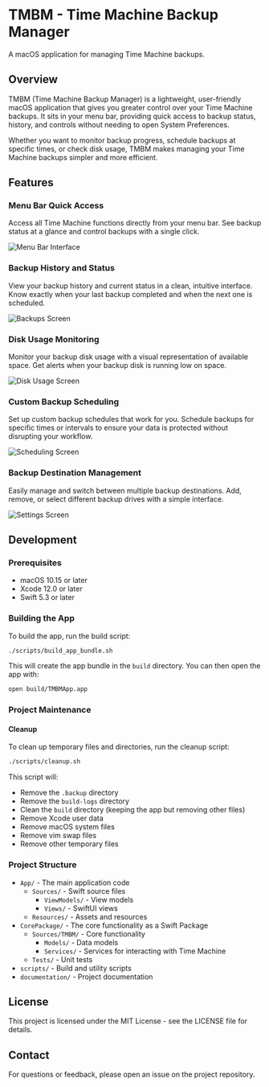 # TMBM - Time Machine Backup Manager

A macOS application for managing Time Machine backups.

## Overview

TMBM (Time Machine Backup Manager) is a lightweight, user-friendly macOS application that gives you greater control over your Time Machine backups. It sits in your menu bar, providing quick access to backup status, history, and controls without needing to open System Preferences.

Whether you want to monitor backup progress, schedule backups at specific times, or check disk usage, TMBM makes managing your Time Machine backups simpler and more efficient.

## Features

### Menu Bar Quick Access
Access all Time Machine functions directly from your menu bar. See backup status at a glance and control backups with a single click.

![Menu Bar Interface](documentation/assets/menu_item_screen.png)

### Backup History and Status
View your backup history and current status in a clean, intuitive interface. Know exactly when your last backup completed and when the next one is scheduled.

![Backups Screen](documentation/assets/backups_screen.png)

### Disk Usage Monitoring
Monitor your backup disk usage with a visual representation of available space. Get alerts when your backup disk is running low on space.

![Disk Usage Screen](documentation/assets/disk_usage_screen.png)

### Custom Backup Scheduling
Set up custom backup schedules that work for you. Schedule backups for specific times or intervals to ensure your data is protected without disrupting your workflow.

![Scheduling Screen](documentation/assets/scheduling_screen.png)

### Backup Destination Management
Easily manage and switch between multiple backup destinations. Add, remove, or select different backup drives with a simple interface.

![Settings Screen](documentation/assets/settings_screen.png)

## Development

### Prerequisites

- macOS 10.15 or later
- Xcode 12.0 or later
- Swift 5.3 or later

### Building the App

To build the app, run the build script:

```bash
./scripts/build_app_bundle.sh
```

This will create the app bundle in the `build` directory. You can then open the app with:

```bash
open build/TMBMApp.app
```

### Project Maintenance

#### Cleanup

To clean up temporary files and directories, run the cleanup script:

```bash
./scripts/cleanup.sh
```

This script will:
- Remove the `.backup` directory
- Remove the `build-logs` directory
- Clean the `build` directory (keeping the app but removing other files)
- Remove Xcode user data
- Remove macOS system files
- Remove vim swap files
- Remove other temporary files

### Project Structure

- `App/` - The main application code
  - `Sources/` - Swift source files
    - `ViewModels/` - View models
    - `Views/` - SwiftUI views
  - `Resources/` - Assets and resources
- `CorePackage/` - The core functionality as a Swift Package
  - `Sources/TMBM/` - Core functionality
    - `Models/` - Data models
    - `Services/` - Services for interacting with Time Machine
  - `Tests/` - Unit tests
- `scripts/` - Build and utility scripts
- `documentation/` - Project documentation

## License

This project is licensed under the MIT License - see the LICENSE file for details.

## Contact

For questions or feedback, please open an issue on the project repository. 